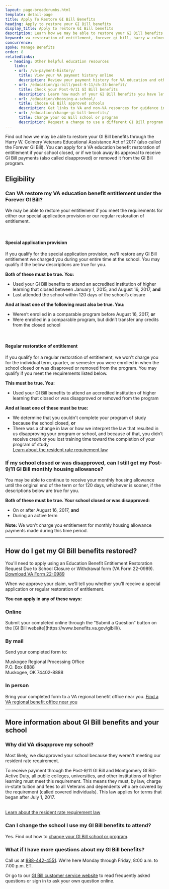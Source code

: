 ```yaml
---
layout: page-breadcrumbs.html
template: detail-page
title: Apply To Restore GI Bill Benefits
heading: Apply to restore your GI Bill benefits
display_title: Apply to restore GI Bill benefits
description: Learn how we may be able to restore your GI Bill benefits through the Forever GI Bill law of 2017. You can apply for a VA education benefit restoration of entitlement if your school closed, or if we took away its approval to receive GI Bill payments (also called disapproved) or removed it from the GI Bill program.
keyword: va restoration of entitlement, forever gi bill, harry w colmery veterans educational assistance
concurrence: 
spoke: Manage Benefits
order: 8
relatedlinks:
  - heading: Other helpful education resources
    links:    
    - url: /va-payment-history/
      title: View your VA payment history online
      description: Review your payment history for VA education and other benefits you may have like disability compensation and pension.
    - url: /education/gi-bill/post-9-11/ch-33-benefit/
      title: Check your Post-9/11 GI Bill benefits
      description: Learn how much of your GI Bill benefits you have left to help pay for school or training.
    - url: /education/choosing-a-school/
      title: Choose GI Bill approved schools
      description: Get links to VA and non-VA resources for guidance in choosing a college or training program.
    - url: /education/change-gi-bill-benefits/
      title: Change your GI Bill school or program
      description: Request a change to use a different GI Bill program or to transfer your benefits to a new school or training program.
---
```


<div class="va-introtext">

Find out how we may be able to restore your GI Bill benefits through the Harry W. Colmery Veterans Educational Assistance Act of 2017 (also called the Forever GI Bill). You can apply for a VA education benefit restoration of entitlement if your school closed, or if we took away its approval to receive GI Bill payments (also called disapproved) or removed it from the GI Bill program. 

</div>

<h2>Eligibility</h2>

<div class="feature">
  <h3>Can VA restore my VA education benefit entitlement under the Forever GI Bill?</h3>
  <p>We may be able to restore your entitlement if you meet the requirements for either our special application provision or our regular restoration of entitlement.</p>
  <br>
  <h4>Special application provision</h4>
  <p>If you qualify for the special application provision, we'll restore any GI Bill entitlement we charged you during your entire time at the school. You may qualify if the below descriptions are true for you.</p>
  <p><strong>Both of these must be true. You:</strong></p>
  <ul>
  <li>Used your GI Bill benefits to attend an accredited institution of higher learning that closed between January 1, 2015, and August 16, 2017, <strong>and</strong></li>
  <li>Last attended the school within 120 days of the school’s closure</li>
  </ul>
  <p><strong>And at least one of the following must also be true. You:</strong></p>
  <ul>
  <li>Weren’t enrolled in a comparable program before August 16, 2017, <strong>or</strong></li>
  <li>Were enrolled in a comparable program, but didn’t transfer any credits from the closed school</li>
  </ul>
  <br>
  <h4>Regular restoration of entitlement</h4>
  <p>If you qualify for a regular restoration of entitlement, we won't charge you for the individual term, quarter, or semester you were enrolled in when the school closed or was disaproved or removed from the program. You may qualify if you meet the requirements listed below.</p>
  <p><strong>This must be true. You:</strong></p>
  <ul>
    <li>Used your GI Bill benefits to attend an accredited institution of higher learning that closed or was disapproved or removed from the program</li>
    </ul>
  <p><strong>And at least one of these must be true:</strong></p>
  <ul>
    <li>We determine that you couldn't complete your program of study because the school closed, <strong>or</strong></li>
    <li>There was a change in law or how we interpret the law that resulted in us disapproving your program or school, and because of that, you didn’t receive credit or you lost training time toward the completion of your program of study<br><a href="/education/benefit-rates/resident-rate-requirements/">Learn about the resident rate requirement law</a></li>
    </ul> 
  </div>
  
<h3>If my school closed or was disapproved, can I still get my Post-9/11 GI Bill monthly housing allowance?</h3>
  <p>You may be able to continue to receive your monthly housing allowance until the original end of the term or for 120 days, whichever is sooner, if the descriptions below are true for you.</p>
  <p><strong>Both of these must be true. Your school closed or was disapproved:</strong></p>
  <ul>
    <li>On or after August 16, 2017, <strong>and</strong></li>
    <li>During an active term</li>
  </ul>
  <p><strong>Note:</strong> We won't charge you entitlement for monthly housing allowance payments made during this time period.
    
------

<h2> How do I get my GI Bill benefits restored? </h2>

You'll need to apply using an Education Benefit Entitlement Restoration Request Due to School Closure or Withdrawal form (VA Form 22-0989). <br>
[Download VA Form 22-0989](https://www.vba.va.gov/pubs/forms/VBA-22-0989-ARE.pdf)

When we approve your claim, we’ll tell you whether you'll receive a special application or regular restoration of entitlement.

**You can apply in any of these ways:**

<h3>Online</h3>
Submit your completed online through the “Submit a Question” button on the [GI Bill website](https://www.benefits.va.gov/gibill/).

<h3>By mail</h3>

Send your completed form to:
<p class="va-address-block">
Muskogee Regional Processing Office<br>
P.O. Box 8888<br>
Muskogee, OK 74402-8888<br>
</p>

<h3>In person</h3>

Bring your completed form to a VA regional benefit office near you. 
<a href="/find-locations/?facilityType=benefits">Find a VA regional benefit office near you</a>

------

<h2>More information about GI Bill benefits and your school</h2>

<h3>Why did VA disapprove my school?</h3>

Most likely, we disapproved your school because they weren't meeting our resident rate requirement.

To receive payment through the Post-9/11 GI Bill and Montgomery GI Bill-Active Duty, all public colleges, universities, and other institutions of higher learning must meet this requirement. This means they must, by law, charge in-state tuition and fees to all Veterans and dependents who are covered by the requirement (called covered individuals). This law applies for terms that began after July 1, 2017.<br>

<br><a href="/education/benefit-rates/resident-rate-requirements/">Learn about the resident rate requirement law</a>

<h3>Can I change the school I use my GI Bill benefits to attend?</h3>

Yes. Find out how to [change your GI Bill school or program](/education/change-gi-bill-benefits/).

<h3>What if I have more questions about my GI Bill benefits?</h3>

Call us at <a href="tel:+18884424551">888-442-4551</a>. We're here Monday through Friday, 8:00 a.m. to 7:00 p.m. ET.

Or go to our [GI Bill customer service website](https://gibill.custhelp.va.gov/) to read frequently asked questions or sign in to ask your own question online.
